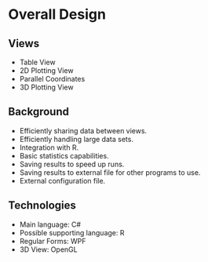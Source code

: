 Overall Design
==============

Views
-----

 - Table View
 - 2D Plotting View
 - Parallel Coordinates
 - 3D Plotting View

Background
----------

 - Efficiently sharing data between views.
 - Efficiently handling large data sets.
 - Integration with R.
 - Basic statistics capabilities.
 - Saving results to speed up runs.
 - Saving results to external file for other programs to use.
 - External configuration file.

Technologies
------------

 - Main language: C#
 - Possible supporting language: R
 - Regular Forms: WPF
 - 3D View: OpenGL

